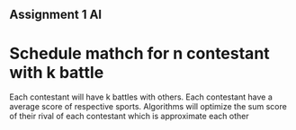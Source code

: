 ## Assignment 1 AI
# Schedule mathch for n contestant with k battle

Each contestant will have k battles with others.
Each contestant have a average score of respective sports.
Algorithms will optimize the sum score of their rival of each contestant which is approximate each other
